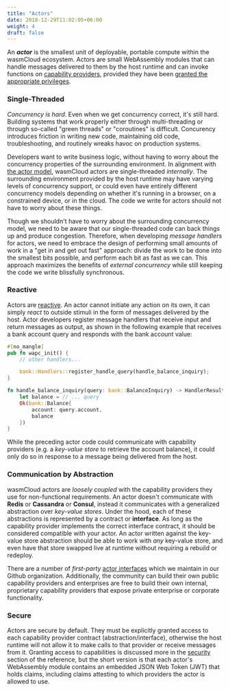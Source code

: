 ```yaml
---
title: "Actors"
date: 2018-12-29T11:02:05+06:00
weight: 4
draft: false
---
```


An **_actor_** is the smallest unit of deployable, portable compute within the wasmCloud ecosystem. Actors are small WebAssembly modules that can handle messages delivered to them by the host runtime and can invoke functions on [capability providers](../capabilities), provided they have been [granted the appropriate privileges](../security).

### Single-Threaded

_Concurrency is hard_. Even when we get concurrency correct, it's still hard. Building systems that work properly either through multi-threading or through so-called "green threads" or "coroutines" is difficult. Concurency introduces friction in writing new code, maintaining old code, troubleshooting, and routinely wreaks havoc on production systems.

Developers want to write business logic, without having to worry about the concurrency properties of the surrounding environment. In alignment with [the actor model](https://en.wikipedia.org/wiki/Actor_model), wasmCloud actors are single-threaded _internally_. The surrounding environment provided by the host runtime may have varying levels of concurrency support, or could even have entirely different concurrency models depending on whether it's running in a browser, on a constrained device, or in the cloud. The code we write for actors should not have to worry about these things.

Though we shouldn't have to worry about the surrounding concurrency model, we need to be aware that our single-threaded code can back things up and produce congestion. Therefore, when developing _message handlers_ for actors, we need to embrace the design of performing small amounts of work in a "get in and get out fast" approach: divide the work to be done into the smallest bits possible, and perform each bit as fast as we can. This approach maximizes the benefits of _external concurrency_ while still keeping the code we write blissfully synchronous.

### Reactive

Actors are [reactive](https://en.wikipedia.org/wiki/Reactive_programming). An actor cannot initiate any action on its own, it can simply _react_ to outside stimuli in the form of messages delivered by the host. Actor developers register message handlers that receive input and return messages as output, as shown in the following example that receives a bank account query and responds with the bank account value:

```rust
#[no_mangle]
pub fn wapc_init() {
    // other handlers...

    bank::Handlers::register_handle_query(handle_balance_inquiry);
}

fn handle_balance_inquiry(query: bank::BalanceInquiry) -> HandlerResult<bank::Balance> {
    let balance = // ... query
    Ok(bank::Balance{ 
        account: query.account,
        balance
    })
}
```

While the preceding actor code could communicate with capability providers (e.g. a _key-value store_ to retrieve the account balance), it could only do so in response to a message being delivered from the host.

### Communication by Abstraction

wasmCloud actors are _loosely coupled_ with the capability providers they use for non-functional requirements. An actor doesn't communicate with **Redis** or **Cassandra** or **Consul**, instead it communicates with a generalized abstraction over _key-value stores_. Under the hood, each of these abstractions is represented by a contract or **interface**. As long as the capability provider implements the correct interface contract, it should be considered compatible with your actor. An actor written against the key-value store abstraction should be able to work with _any_ key-value store, and even have that store swapped live at runtime without requiring a rebuild or redeploy.

There are a number of _first-party_ [actor interfaces](https://github.com/wasmcloud/actor-interfaces) which we maintain in our Github organization. Additionally, the community can build their own public capability providers and enterprises are free to build their own internal, proprietary capability providers that expose private enterprise or corporate functionality.

### Secure

Actors are secure by default. They must be explicitly granted access to each capability provider contract (abstraction/interface), otherwise the host runtime will not allow it to make calls to that provider or receive messages from it. Granting access to capabilities is discussed more in the [security](../security) section of the reference, but the short version is that each actor's WebAssembly module contains an embedded JSON Web Token (JWT) that holds claims, including claims attesting to which providers the actor is allowed to use.
